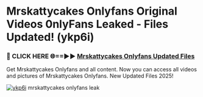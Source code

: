 # Mrskattycakes Onlyfans Original Videos 0nlyFans Leaked - Files Updated! (ykp6i)

<h3>🔴 CLICK HERE 🌐==►► <a href="https://tinyurl.com/ms9xzufz" rel="nofollow">Mrskattycakes Onlyfans Updated Files</a></h3>

Get Mrskattycakes Onlyfans and all content. Now you can access all videos and pictures of Mrskattycakes Onlyfans. New Updated Files 2025!

[![ykp6i](https://i.imgur.com/ppqm5kG.gif)](https://tinyurl.com/ms9xzufz)
mrskattycakes onlyfans leak